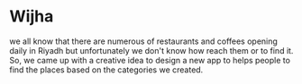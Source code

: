 # Wijha
 we all know that there are numerous of restaurants and coffees opening daily in Riyadh but unfortunately we don't know how reach them or to find it. So, we came up with a creative idea to design a new app to helps people to find the places based on the categories we created.

